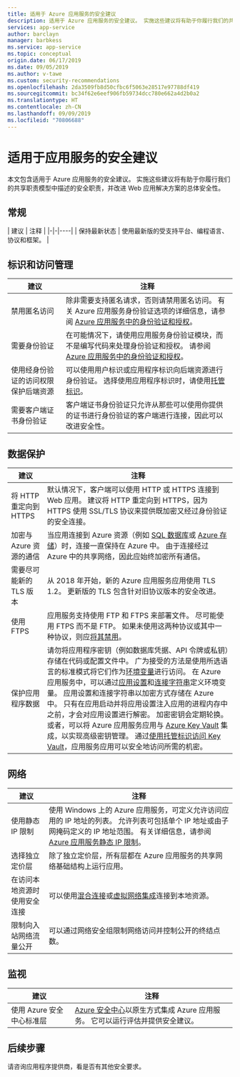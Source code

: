 ```yaml
---
title: 适用于 Azure 应用服务的安全建议
description: 适用于 Azure 应用服务的安全建议。 实施这些建议将有助于你履行我们的共享职责模型中描述的安全职责，并改进 Web 应用解决方案的总体安全性。
services: app-service
author: barclayn
manager: barbkess
ms.service: app-service
ms.topic: conceptual
origin.date: 06/17/2019
ms.date: 09/05/2019
ms.author: v-tawe
ms.custom: security-recommendations
ms.openlocfilehash: 2da3509fb8d50cfbc6f5063e28517e97788df419
ms.sourcegitcommit: bc34f62e6eef906fb59734dcc780e662a4d2b0a2
ms.translationtype: HT
ms.contentlocale: zh-CN
ms.lasthandoff: 09/09/2019
ms.locfileid: "70806688"
---
```

# <a name="security-recommendations-for-app-service"></a>适用于应用服务的安全建议

本文包含适用于 Azure 应用服务的安全建议。 实施这些建议将有助于你履行我们的共享职责模型中描述的安全职责，并改进 Web 应用解决方案的总体安全性。

## <a name="general"></a>常规

| 建议 | 注释 |
|-|-|----|
| 保持最新状态 | 使用最新版的受支持平台、编程语言、协议和框架。 |

## <a name="identity-and-access-management"></a>标识和访问管理

| 建议 | 注释 |
|-|----|
| 禁用匿名访问 | 除非需要支持匿名请求，否则请禁用匿名访问。 有关 Azure 应用服务身份验证选项的详细信息，请参阅 [Azure 应用服务中的身份验证和授权](overview-authentication-authorization.md)。|
| 需要身份验证 | 在可能情况下，请使用应用服务身份验证模块，而不是编写代码来处理身份验证和授权。 请参阅 [Azure 应用服务中的身份验证和授权](overview-authentication-authorization.md)。 |
| 使用经身份验证的访问权限保护后端资源 | 可以使用用户标识或应用程序标识向后端资源进行身份验证。 选择使用应用程序标识时，请使用[托管标识](overview-managed-identity.md)。
| 需要客户端证书身份验证 | 客户端证书身份验证只允许从那些可以使用你提供的证书进行身份验证的客户端进行连接，因此可以改进安全性。 |

## <a name="data-protection"></a>数据保护

| 建议 | 注释 |
|-|-|
| 将 HTTP 重定向到 HTTPS | 默认情况下，客户端可以使用 HTTP 或 HTTPS 连接到 Web 应用。 建议将 HTTP 重定向到 HTTPS，因为 HTTPS 使用 SSL/TLS 协议来提供既加密又经过身份验证的安全连接。 |
| 加密与 Azure 资源的通信 | 当应用连接到 Azure 资源（例如 [SQL 数据库](https://www.azure.cn/home/features/sql-database/)或 [Azure 存储](/storage/)）时，连接一直保持在 Azure 中。 由于连接经过 Azure 中的共享网络，因此应始终加密所有通信。 |
| 需要尽可能新的 TLS 版本 | 从 2018 年开始，新的 Azure 应用服务应用使用 TLS 1.2。 更新版的 TLS 包含针对旧协议版本的安全改进。 |
| 使用 FTPS | 应用服务支持使用 FTP 和 FTPS 来部署文件。 尽可能使用 FTPS 而不是 FTP。 如果未使用这两种协议或其中一种协议，则应[将其禁用](deploy-ftp.md#enforce-ftps)。 |
| 保护应用程序数据 | 请勿将应用程序密钥（例如数据库凭据、API 令牌或私钥）存储在代码或配置文件中。 广为接受的方法是使用所选语言的标准模式将它们作为[环境变量](https://wikipedia.org/wiki/Environment_variable)进行访问。 在 Azure 应用服务中，可以通过[应用设置](web-sites-configure.md)和[连接字符串](web-sites-configure.md)定义环境变量。 应用设置和连接字符串以加密方式存储在 Azure 中。 只有在应用启动并将应用设置注入应用的进程内存中之前，才会对应用设置进行解密。 加密密钥会定期轮换。 或者，可以将 Azure 应用服务应用与 [Azure Key Vault](/azure/key-vault/) 集成，以实现高级密钥管理。 通过[使用托管标识访问 Key Vault](../key-vault/tutorial-web-application-keyvault.md)，应用服务应用可以安全地访问所需的机密。 |

## <a name="networking"></a>网络

| 建议 | 注释 |
|-|-|
| 使用静态 IP 限制 | 使用 Windows 上的 Azure 应用服务，可定义允许访问应用的 IP 地址的列表。 允许列表可包括单个 IP 地址或由子网掩码定义的 IP 地址范围。 有关详细信息，请参阅 [Azure 应用服务静态 IP 限制](app-service-ip-restrictions.md)。  |
| 选择独立定价层 | 除了独立定价层，所有层都在 Azure 应用服务的共享网络基础结构上运行应用。
| 在访问本地资源时使用安全连接 | 可以使用[混合连接](app-service-hybrid-connections.md)或[虚拟网络集成](web-sites-integrate-with-vnet.md)连接到本地资源。 |
| 限制向入站网络流量公开 | 可以通过网络安全组限制网络访问并控制公开的终结点数。 |

## <a name="monitoring"></a>监视

| 建议 | 注释 |
|-|-|
|使用 Azure 安全中心标准层 | [Azure 安全中心](../security-center/security-center-app-services.md)以原生方式集成 Azure 应用服务。 它可以运行评估并提供安全建议。 |

## <a name="next-steps"></a>后续步骤

请咨询应用程序提供商，看是否有其他安全要求。
